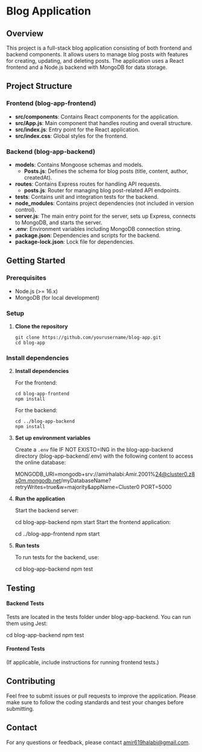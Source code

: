 # Blog Application

## Overview

This project is a full-stack blog application consisting of both frontend and backend components. It allows users to manage blog posts with features for creating, updating, and deleting posts. The application uses a React frontend and a Node.js backend with MongoDB for data storage.

## Project Structure

### Frontend (blog-app-frontend)

- **src/components**: Contains React components for the application.
- **src/App.js**: Main component that handles routing and overall structure.
- **src/index.js**: Entry point for the React application.
- **src/index.css**: Global styles for the frontend.

### Backend (blog-app-backend)

- **models**: Contains Mongoose schemas and models.
  - **Posts.js**: Defines the schema for blog posts (title, content, author, createdAt).
- **routes**: Contains Express routes for handling API requests.
  - **posts.js**: Router for managing blog post-related API endpoints.
- **tests**: Contains unit and integration tests for the backend.
- **node_modules**: Contains project dependencies (not included in version control).
- **server.js**: The main entry point for the server, sets up Express, connects to MongoDB, and starts the server.
- **.env**: Environment variables including MongoDB connection string.
- **package.json**: Dependencies and scripts for the backend.
- **package-lock.json**: Lock file for dependencies.

## Getting Started

### Prerequisites

- Node.js (>= 16.x)
- MongoDB (for local development)

### Setup

1. **Clone the repository**

   ```
   git clone https://github.com/yourusername/blog-app.git
   cd blog-app
### Install dependencies

2. **Install dependencies**

    For the frontend:
    ```
    cd blog-app-frontend
    npm install
    ```
    For the backend:
    ```
    cd ../blog-app-backend
    npm install
3. **Set up environment variables**

    Create a `.env` file IF NOT EXISTO=ING in the blog-app-backend directory (blog-app-backend/.env) with the following content to access the online database:
    
    MONGODB_URI=mongodb+srv://amirhalabi:Amir.2001%24@cluster0.z8s0m.mongodb.net/myDatabaseName?retryWrites=true&w=majority&appName=Cluster0
    PORT=5000
4. **Run the application**

    Start the backend server:
    
    cd blog-app-backend
    npm start
    Start the frontend application:
    
    cd ../blog-app-frontend
    npm start
5. **Run tests**

    To run tests for the backend, use:
    
    cd blog-app-backend
    npm test
## Testing

#### Backend Tests

Tests are located in the tests folder under blog-app-backend. You can run them using Jest:

cd blog-app-backend
npm test

#### Frontend Tests

(If applicable, include instructions for running frontend tests.)

## Contributing

Feel free to submit issues or pull requests to improve the application. Please make sure to follow the coding standards and test your changes before submitting.

## Contact

For any questions or feedback, please contact [amir619halabi@gmail.com](mailto:amir619halabi@gmail.com).
